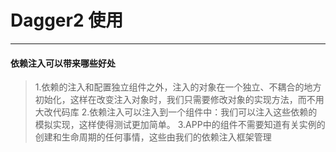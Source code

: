 # Dagger2 使用

-----------------------

#### 依赖注入可以带来哪些好处
>  1.依赖的注入和配置独立组件之外，注入的对象在一个独立、不耦合的地方初始化，这样在改变注入对象时，我们只需要修改对象的实现方法，而不用大改代码库
>  2.依赖注入可以注入到一个组件中：我们可以注入这些依赖的模拟实现，这样使得测试更加简单。
>  3.APP中的组件不需要知道有关实例的创建和生命周期的任何事情，这些由我们的依赖注入框架管理















